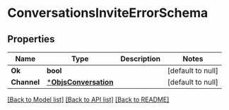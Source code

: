# ConversationsInviteErrorSchema

## Properties
Name | Type | Description | Notes
------------ | ------------- | ------------- | -------------
**Ok** | **bool** |  | [default to null]
**Channel** | [***ObjsConversation**](objs_conversation.md) |  | [default to null]

[[Back to Model list]](../README.md#documentation-for-models) [[Back to API list]](../README.md#documentation-for-api-endpoints) [[Back to README]](../README.md)


